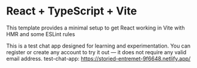 # React + TypeScript + Vite

This template provides a minimal setup to get React working in Vite with HMR and some ESLint rules

This is a test chat app designed for learning and experimentation. You can register or create any account to try it out — it does not require any valid email address.
test-chat-app:
https://storied-entremet-9f6648.netlify.app/
